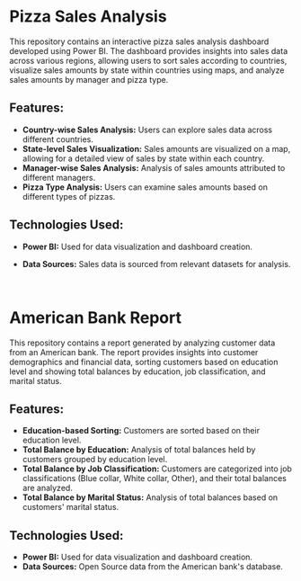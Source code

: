 # Pizza Sales Analysis

This repository contains an interactive pizza sales analysis dashboard developed using Power BI. The dashboard provides insights into sales data across various regions, allowing users to sort sales according to countries, visualize sales amounts by state within countries using maps, and analyze sales amounts by manager and pizza type.

## Features:

- **Country-wise Sales Analysis:** Users can explore sales data across different countries.
- **State-level Sales Visualization:** Sales amounts are visualized on a map, allowing for a detailed view of sales by state within each country.
- **Manager-wise Sales Analysis:** Analysis of sales amounts attributed to different managers.
- **Pizza Type Analysis:** Users can examine sales amounts based on different types of pizzas.

## Technologies Used:

- **Power BI:** Used for data visualization and dashboard creation.
- **Data Sources:** Sales data is sourced from relevant datasets for analysis.


  <br>

# American Bank Report

This repository contains a report generated by analyzing customer data from an American bank. The report provides insights into customer demographics and financial data, sorting customers based on education level and showing total balances by education, job classification, and marital status.

## Features:

- **Education-based Sorting:** Customers are sorted based on their education level.
- **Total Balance by Education:** Analysis of total balances held by customers grouped by education level.
- **Total Balance by Job Classification:** Customers are categorized into job classifications (Blue collar, White collar, Other), and their total balances are analyzed.
- **Total Balance by Marital Status:** Analysis of total balances based on customers' marital status.

## Technologies Used:

- **Power BI:** Used for data visualization and dashboard creation.
- **Data Sources:** Open Source data from the American bank's database.


